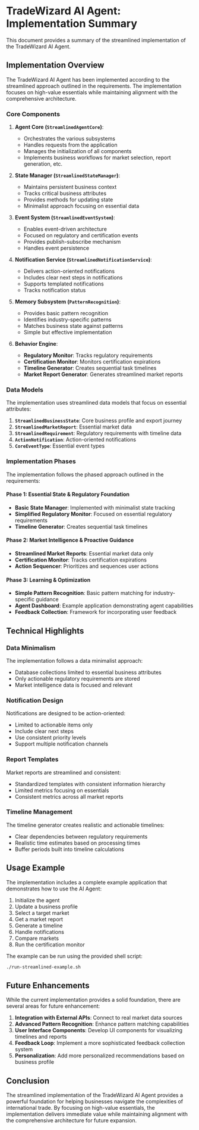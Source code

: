 # TradeWizard AI Agent: Implementation Summary

This document provides a summary of the streamlined implementation of the TradeWizard AI Agent.

## Implementation Overview

The TradeWizard AI Agent has been implemented according to the streamlined approach outlined in the requirements. The implementation focuses on high-value essentials while maintaining alignment with the comprehensive architecture.

### Core Components

1. **Agent Core (`StreamlinedAgentCore`)**: 
   - Orchestrates the various subsystems
   - Handles requests from the application
   - Manages the initialization of all components
   - Implements business workflows for market selection, report generation, etc.

2. **State Manager (`StreamlinedStateManager`)**: 
   - Maintains persistent business context
   - Tracks critical business attributes
   - Provides methods for updating state
   - Minimalist approach focusing on essential data

3. **Event System (`StreamlinedEventSystem`)**: 
   - Enables event-driven architecture
   - Focused on regulatory and certification events
   - Provides publish-subscribe mechanism
   - Handles event persistence

4. **Notification Service (`StreamlinedNotificationService`)**: 
   - Delivers action-oriented notifications
   - Includes clear next steps in notifications
   - Supports templated notifications
   - Tracks notification status

5. **Memory Subsystem (`PatternRecognition`)**: 
   - Provides basic pattern recognition
   - Identifies industry-specific patterns
   - Matches business state against patterns
   - Simple but effective implementation

6. **Behavior Engine**:
   - **Regulatory Monitor**: Tracks regulatory requirements
   - **Certification Monitor**: Monitors certification expirations
   - **Timeline Generator**: Creates sequential task timelines
   - **Market Report Generator**: Generates streamlined market reports

### Data Models

The implementation uses streamlined data models that focus on essential attributes:

1. **`StreamlinedBusinessState`**: Core business profile and export journey
2. **`StreamlinedMarketReport`**: Essential market data
3. **`StreamlinedRequirement`**: Regulatory requirements with timeline data
4. **`ActionNotification`**: Action-oriented notifications
5. **`CoreEventType`**: Essential event types

### Implementation Phases

The implementation follows the phased approach outlined in the requirements:

#### Phase 1: Essential State & Regulatory Foundation

- **Basic State Manager**: Implemented with minimalist state tracking
- **Simplified Regulatory Monitor**: Focused on essential regulatory requirements
- **Timeline Generator**: Creates sequential task timelines

#### Phase 2: Market Intelligence & Proactive Guidance

- **Streamlined Market Reports**: Essential market data only
- **Certification Monitor**: Tracks certification expirations
- **Action Sequencer**: Prioritizes and sequences user actions

#### Phase 3: Learning & Optimization

- **Simple Pattern Recognition**: Basic pattern matching for industry-specific guidance
- **Agent Dashboard**: Example application demonstrating agent capabilities
- **Feedback Collection**: Framework for incorporating user feedback

## Technical Highlights

### Data Minimalism

The implementation follows a data minimalist approach:

- Database collections limited to essential business attributes
- Only actionable regulatory requirements are stored
- Market intelligence data is focused and relevant

### Notification Design

Notifications are designed to be action-oriented:

- Limited to actionable items only
- Include clear next steps
- Use consistent priority levels
- Support multiple notification channels

### Report Templates

Market reports are streamlined and consistent:

- Standardized templates with consistent information hierarchy
- Limited metrics focusing on essentials
- Consistent metrics across all market reports

### Timeline Management

The timeline generator creates realistic and actionable timelines:

- Clear dependencies between regulatory requirements
- Realistic time estimates based on processing times
- Buffer periods built into timeline calculations

## Usage Example

The implementation includes a complete example application that demonstrates how to use the AI Agent:

1. Initialize the agent
2. Update a business profile
3. Select a target market
4. Get a market report
5. Generate a timeline
6. Handle notifications
7. Compare markets
8. Run the certification monitor

The example can be run using the provided shell script:

```bash
./run-streamlined-example.sh
```

## Future Enhancements

While the current implementation provides a solid foundation, there are several areas for future enhancement:

1. **Integration with External APIs**: Connect to real market data sources
2. **Advanced Pattern Recognition**: Enhance pattern matching capabilities
3. **User Interface Components**: Develop UI components for visualizing timelines and reports
4. **Feedback Loop**: Implement a more sophisticated feedback collection system
5. **Personalization**: Add more personalized recommendations based on business profile

## Conclusion

The streamlined implementation of the TradeWizard AI Agent provides a powerful foundation for helping businesses navigate the complexities of international trade. By focusing on high-value essentials, the implementation delivers immediate value while maintaining alignment with the comprehensive architecture for future expansion. 